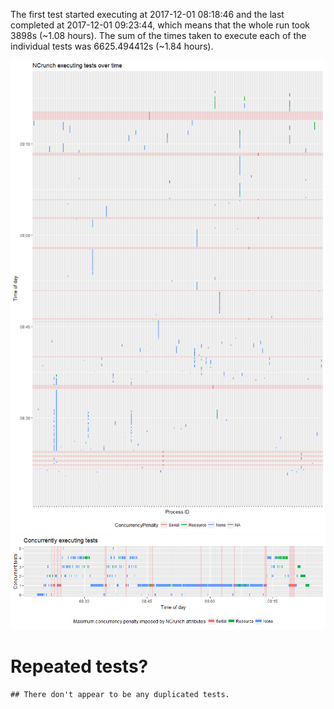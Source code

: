 The first test started executing at 2017-12-01 08:18:46 and the last
completed at 2017-12-01 09:23:44, which means that the whole run took
3898s (~1.08 hours). The sum of the times taken to execute each of the
individual tests was 6625.494412s (~1.84 hours).

![](NCrunch_build_log_parser_files/figure-markdown_strict/plotSwimlanes-1.png)
![](NCrunch_build_log_parser_files/figure-markdown_strict/plotConcurrentTests-1.png)

Repeated tests?
===============

    ## There don't appear to be any duplicated tests.
